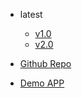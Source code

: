 - latest
  - [v1.0](/)
  - [v2.0<span class="beta-version-tag-nav"></span>](/version/v2)
  
- [<span class="btn-get-free-key">Github Repo</span>](https://github.com/expeditejs/expedite)
- [<span class="btn-get-free-key">Demo APP</span>](https://expeditejs.web.app)
